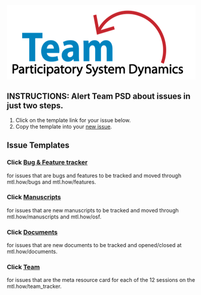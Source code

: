 <img src = "https://github.com/lzim/teampsd/blob/teampsd_style/teampsd_logo/team_psd_logo_sm.png"
     height = "200" width = "600">  

## INSTRUCTIONS: Alert Team PSD about issues in just two steps.

1. Click on the template link for your issue below.
2. Copy the template into your [new issue](https://github.com/lzim/teampsd/issues/new).

## Issue Templates

### Click [Bug & Feature tracker](https://github.com/lzim/teampsd/blob/master/issue_templates/bug_feature_tracker.md) 
for issues that are bugs and features to be tracked and moved through mtl.how/bugs and mtl.how/features.

### Click [Manuscripts](https://github.com/lzim/teampsd/blob/master/issue_templates/manuscript_tracker.md) 
for issues that are new manuscripts to be tracked and moved through mtl.how/manuscripts and mtl.how/osf.

### Click [Documents](https://github.com/lzim/teampsd/blob/master/issue_templates/document_tracker.md) 
for issues that are new documents to be tracked and opened/closed at mtl.how/documents.

### Click [Team](https://github.com/lzim/teampsd/blob/master/issue_templates/team_tracker.md) 
for issues that are the meta resource card for each of the 12 sessions on the mtl.how/team_tracker.
